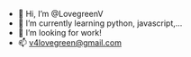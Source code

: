 - 👋 Hi, I’m @LovegreenV
- 🌱 I’m currently learning python, javascript,...
- 💞️ I’m looking for work!
- 📫 v4lovegreen@gmail.com

<!---
LovegreenV/LovegreenV is a ✨ special ✨ repository because its `README.md` (this file) appears on your GitHub profile.
You can click the Preview link to take a look at your changes.
--->
